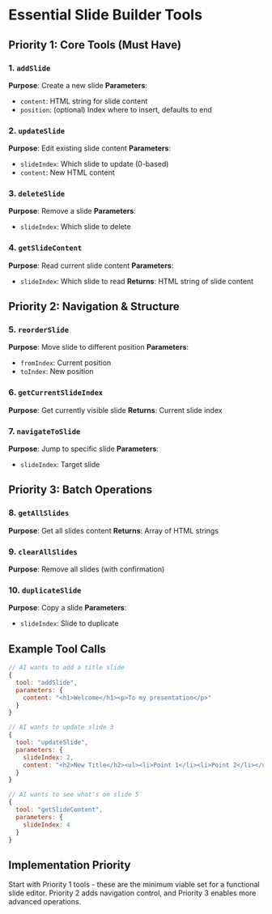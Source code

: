 # Essential Slide Builder Tools

## Priority 1: Core Tools (Must Have)

### 1. `addSlide`
**Purpose**: Create a new slide
**Parameters**:
- `content`: HTML string for slide content
- `position`: (optional) Index where to insert, defaults to end

### 2. `updateSlide`
**Purpose**: Edit existing slide content
**Parameters**:
- `slideIndex`: Which slide to update (0-based)
- `content`: New HTML content

### 3. `deleteSlide`
**Purpose**: Remove a slide
**Parameters**:
- `slideIndex`: Which slide to delete

### 4. `getSlideContent`
**Purpose**: Read current slide content
**Parameters**:
- `slideIndex`: Which slide to read
**Returns**: HTML string of slide content

## Priority 2: Navigation & Structure

### 5. `reorderSlide`
**Purpose**: Move slide to different position
**Parameters**:
- `fromIndex`: Current position
- `toIndex`: New position

### 6. `getCurrentSlideIndex`
**Purpose**: Get currently visible slide
**Returns**: Current slide index

### 7. `navigateToSlide`
**Purpose**: Jump to specific slide
**Parameters**:
- `slideIndex`: Target slide

## Priority 3: Batch Operations

### 8. `getAllSlides`
**Purpose**: Get all slides content
**Returns**: Array of HTML strings

### 9. `clearAllSlides`
**Purpose**: Remove all slides (with confirmation)

### 10. `duplicateSlide`
**Purpose**: Copy a slide
**Parameters**:
- `slideIndex`: Slide to duplicate

## Example Tool Calls

```javascript
// AI wants to add a title slide
{
  tool: "addSlide",
  parameters: {
    content: "<h1>Welcome</h1><p>To my presentation</p>"
  }
}

// AI wants to update slide 3
{
  tool: "updateSlide",
  parameters: {
    slideIndex: 2,
    content: "<h2>New Title</h2><ul><li>Point 1</li><li>Point 2</li></ul>"
  }
}

// AI wants to see what's on slide 5
{
  tool: "getSlideContent",
  parameters: {
    slideIndex: 4
  }
}
```

## Implementation Priority
Start with Priority 1 tools - these are the minimum viable set for a functional slide editor. Priority 2 adds navigation control, and Priority 3 enables more advanced operations.
